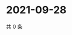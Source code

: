 # 2021-09-28

共 0 条

<!-- BEGIN -->
<!-- 最后更新时间 Tue Sep 28 2021 16:17:37 GMT+0800 (China Standard Time) -->

<!-- END -->

